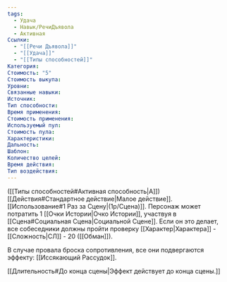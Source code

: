 ```yaml
---
tags:
  - Удача
  - Навык/РечиДъявола
  - Активная
Ссылки:
  - "[[Речи Дъявола]]"
  - "[[Удача]]"
  - "[[Типы способностей]]"
Категория: 
Стоимость: "5"
Стоимость выкупа:
Уровни:
Связанные навыки:
Источник:
Тип способности:
Время применения:
Стоимость применения:
Используемый пул:
Стоимость пула:
Характеристики:
Дальность:
Шаблон:
Количество целей:
Время действия:
Тип воздействия:
---
```

([[Типы способностей#Активная способность|А]]) [[Действия#Стандартное действие|Малое действие]]. [[Использование#1 Раз за Сцену|(1р/Сцена)]]. Персонаж может потратить 1 [[Очки Истории|Очко Истории]], участвуя в [[Сцена#Социальная Сцена|Социальной Сцене]]. Если он это делает, все собеседники должны пройти проверку [[Характер|Характера]] - [[Сложность|СЛ]] - 20 ([[Обман]]).  

В случае провала броска сопротивления, все они подвергаются эффекту: [[Иссякающий Рассудок]].

[[Длительность#До конца сцены|Эффект действует до конца сцены.]]